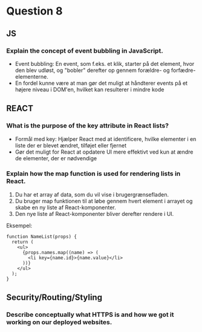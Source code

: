 # Question 8

## JS

### Explain the concept of event bubbling in JavaScript.
* Event bubbling: En event, som f.eks. et klik, starter på det element, hvor den blev udløst, og "bobler" derefter op gennem forældre- og forfædre-elementerne.
* En fordel kunne være at man gør det muligt at håndterer events på et højere niveau i DOM'en, hvilket kan resulterer i mindre kode

## REACT

### What is the purpose of the key attribute in React lists?
* Formål med key: Hjælper React med at identificere, hvilke elementer i en liste der er blevet ændret, tilføjet eller fjernet
* Gør det muligt for React at opdatere UI mere effektivt ved kun at ændre de elementer, der er nødvendige

### Explain how the map function is used for rendering lists in React.
1. Du har et array af data, som du vil vise i brugergrænsefladen.
2. Du bruger map funktionen til at løbe gennem hvert element i arrayet og skabe en ny liste af React-komponenter.
3. Den nye liste af React-komponenter bliver derefter rendere i UI.

Eksempel:
```
function NameList(props) {
  return (
    <ul>
      {props.names.map((name) => (
        <li key={name.id}>{name.value}</li>
      ))}
    </ul>
  );
}

```

## Security/Routing/Styling
### Describe conceptually what HTTPS is and how we got it working on our deployed websites.
